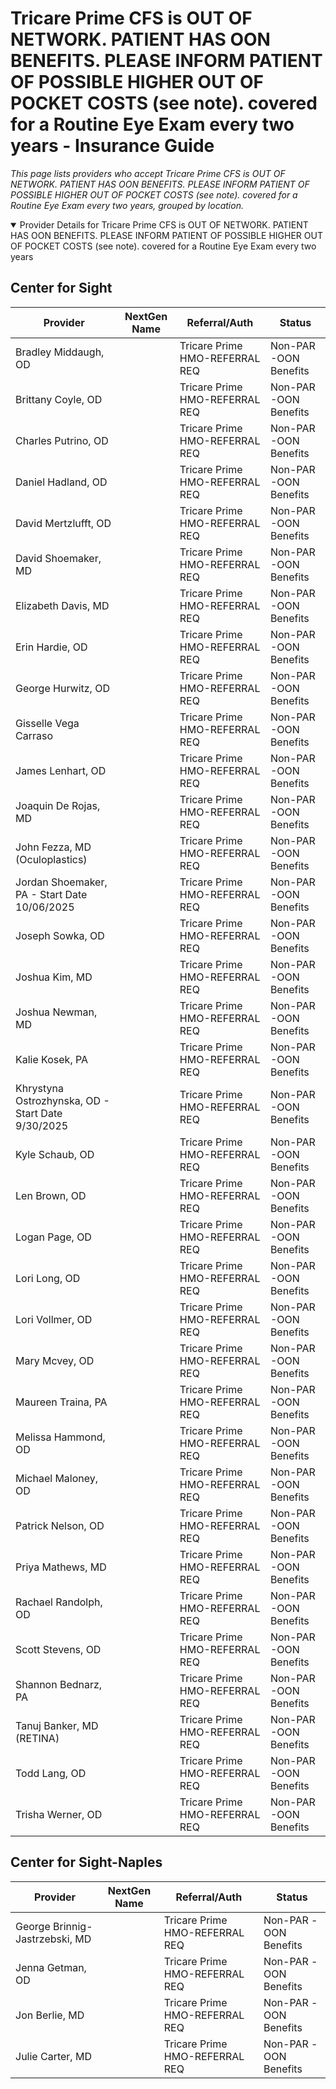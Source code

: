 # Tricare Prime CFS is OUT OF NETWORK. PATIENT HAS OON BENEFITS. PLEASE INFORM PATIENT OF POSSIBLE HIGHER OUT OF POCKET COSTS (see note). covered for a Routine Eye Exam every two years - Insurance Guide

*This page lists providers who accept Tricare Prime CFS is OUT OF NETWORK. PATIENT HAS OON BENEFITS. PLEASE INFORM PATIENT OF POSSIBLE HIGHER OUT OF POCKET COSTS (see note). covered for a Routine Eye Exam every two years, grouped by location.*

<details open><summary>Provider Details for Tricare Prime CFS is OUT OF NETWORK. PATIENT HAS OON BENEFITS. PLEASE INFORM PATIENT OF POSSIBLE HIGHER OUT OF POCKET COSTS (see note). covered for a Routine Eye Exam every two years</summary>

## Center for Sight

| Provider | NextGen Name | Referral/Auth | Status |
|----------|-------------|--------------|--------|
| Bradley Middaugh, OD |  | Tricare Prime HMO-REFERRAL REQ | Non-PAR -OON Benefits |
| Brittany Coyle, OD |  | Tricare Prime HMO-REFERRAL REQ | Non-PAR -OON Benefits |
| Charles Putrino, OD |  | Tricare Prime HMO-REFERRAL REQ | Non-PAR -OON Benefits |
| Daniel Hadland, OD |  | Tricare Prime HMO-REFERRAL REQ | Non-PAR -OON Benefits |
| David Mertzlufft, OD |  | Tricare Prime HMO-REFERRAL REQ | Non-PAR -OON Benefits |
| David Shoemaker, MD |  | Tricare Prime HMO-REFERRAL REQ | Non-PAR -OON Benefits |
| Elizabeth Davis, MD |  | Tricare Prime HMO-REFERRAL REQ | Non-PAR -OON Benefits |
| Erin Hardie, OD |  | Tricare Prime HMO-REFERRAL REQ | Non-PAR -OON Benefits |
| George Hurwitz, OD |  | Tricare Prime HMO-REFERRAL REQ | Non-PAR -OON Benefits |
| Gisselle Vega Carraso |  | Tricare Prime HMO-REFERRAL REQ | Non-PAR -OON Benefits |
| James Lenhart, OD |  | Tricare Prime HMO-REFERRAL REQ | Non-PAR -OON Benefits |
| Joaquin De Rojas, MD |  | Tricare Prime HMO-REFERRAL REQ | Non-PAR -OON Benefits |
| John Fezza, MD (Oculoplastics) |  | Tricare Prime HMO-REFERRAL REQ | Non-PAR -OON Benefits |
| Jordan Shoemaker, PA - Start Date 10/06/2025 |  | Tricare Prime HMO-REFERRAL REQ | Non-PAR -OON Benefits |
| Joseph Sowka, OD |  | Tricare Prime HMO-REFERRAL REQ | Non-PAR -OON Benefits |
| Joshua Kim, MD |  | Tricare Prime HMO-REFERRAL REQ | Non-PAR -OON Benefits |
| Joshua Newman, MD |  | Tricare Prime HMO-REFERRAL REQ | Non-PAR -OON Benefits |
| Kalie Kosek, PA |  | Tricare Prime HMO-REFERRAL REQ | Non-PAR -OON Benefits |
| Khrystyna Ostrozhynska, OD - Start Date 9/30/2025 |  | Tricare Prime HMO-REFERRAL REQ | Non-PAR -OON Benefits |
| Kyle Schaub, OD |  | Tricare Prime HMO-REFERRAL REQ | Non-PAR -OON Benefits |
| Len Brown, OD |  | Tricare Prime HMO-REFERRAL REQ | Non-PAR -OON Benefits |
| Logan Page, OD |  | Tricare Prime HMO-REFERRAL REQ | Non-PAR -OON Benefits |
| Lori Long, OD |  | Tricare Prime HMO-REFERRAL REQ | Non-PAR -OON Benefits |
| Lori Vollmer, OD |  | Tricare Prime HMO-REFERRAL REQ | Non-PAR -OON Benefits |
| Mary Mcvey, OD |  | Tricare Prime HMO-REFERRAL REQ | Non-PAR -OON Benefits |
| Maureen Traina, PA |  | Tricare Prime HMO-REFERRAL REQ | Non-PAR -OON Benefits |
| Melissa Hammond, OD |  | Tricare Prime HMO-REFERRAL REQ | Non-PAR -OON Benefits |
| Michael Maloney, OD |  | Tricare Prime HMO-REFERRAL REQ | Non-PAR -OON Benefits |
| Patrick Nelson, OD |  | Tricare Prime HMO-REFERRAL REQ | Non-PAR -OON Benefits |
| Priya Mathews, MD |  | Tricare Prime HMO-REFERRAL REQ | Non-PAR -OON Benefits |
| Rachael Randolph, OD |  | Tricare Prime HMO-REFERRAL REQ | Non-PAR -OON Benefits |
| Scott Stevens, OD |  | Tricare Prime HMO-REFERRAL REQ | Non-PAR -OON Benefits |
| Shannon Bednarz, PA |  | Tricare Prime HMO-REFERRAL REQ | Non-PAR -OON Benefits |
| Tanuj Banker, MD (RETINA) |  | Tricare Prime HMO-REFERRAL REQ | Non-PAR -OON Benefits |
| Todd Lang, OD |  | Tricare Prime HMO-REFERRAL REQ | Non-PAR -OON Benefits |
| Trisha Werner, OD |  | Tricare Prime HMO-REFERRAL REQ | Non-PAR -OON Benefits |

## Center for Sight-Naples

| Provider | NextGen Name | Referral/Auth | Status |
|----------|-------------|--------------|--------|
| George Brinnig-Jastrzebski, MD |  | Tricare Prime HMO-REFERRAL REQ | Non-PAR -OON Benefits |
| Jenna Getman, OD |  | Tricare Prime HMO-REFERRAL REQ | Non-PAR -OON Benefits |
| Jon Berlie, MD |  | Tricare Prime HMO-REFERRAL REQ | Non-PAR -OON Benefits |
| Julie Carter, MD |  | Tricare Prime HMO-REFERRAL REQ | Non-PAR -OON Benefits |

</details>

